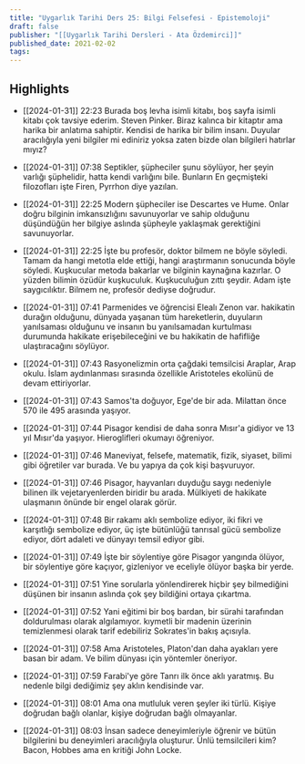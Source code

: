 ```yaml
---
title: "Uygarlık Tarihi Ders 25: Bilgi Felsefesi - Epistemoloji"
draft: false
publisher: "[[Uygarlık Tarihi Dersleri - Ata Özdemirci]]"
published_date: 2021-02-02
tags:
---
```



## Highlights
* [[2024-01-31]] 22:23  Burada boş levha isimli kitabı, boş sayfa isimli kitabı çok tavsiye ederim. Steven Pinker. Biraz kalınca bir kitaptır ama harika bir anlatıma sahiptir. Kendisi de harika bir bilim insanı. Duyular aracılığıyla yeni bilgiler mi ediniriz yoksa zaten bizde olan bilgileri hatırlar mıyız?

* [[2024-01-31]] 07:38  Septikler, şüpheciler şunu söylüyor, her şeyin varlığı şüphelidir, hatta kendi varlığını bile. Bunların En geçmişteki filozofları işte Firen, Pyrrhon diye yazılan.

* [[2024-01-31]] 22:25  Modern şüpheciler ise Descartes ve Hume. Onlar doğru bilginin imkansızlığını savunuyorlar ve sahip olduğunu düşündüğün her bilgiye aslında şüpheyle yaklaşmak gerektiğini savunuyorlar.

* [[2024-01-31]] 22:25  İşte bu profesör, doktor bilmem ne böyle söyledi. Tamam da hangi metotla elde ettiği, hangi araştırmanın sonucunda böyle söyledi. Kuşkucular metoda bakarlar ve bilginin kaynağına kazırlar. O yüzden bilimin özüdür kuşkuculuk. Kuşkuculuğun zıttı şeydir. Adam işte saygıcılıktır. Bilmem ne, profesör dediyse doğrudur.

* [[2024-01-31]] 07:41  Parmenides ve öğrencisi Elealı Zenon var. hakikatin durağın olduğunu, dünyada yaşanan tüm hareketlerin, duyuların yanılsaması olduğunu ve insanın bu yanılsamadan kurtulması durumunda hakikate erişebileceğini ve bu hakikatin de hafifliğe ulaştıracağını söylüyor.

* [[2024-01-31]] 07:43  Rasyonelizmin orta çağdaki temsilcisi Araplar, Arap okulu. İslam aydınlanması sırasında özellikle Aristoteles ekolünü de devam ettiriyorlar.

* [[2024-01-31]] 07:43  Samos'ta doğuyor, Ege'de bir ada. Milattan önce 570 ile 495 arasında yaşıyor.

* [[2024-01-31]] 07:44  Pisagor kendisi de daha sonra Mısır'a gidiyor ve 13 yıl Mısır'da yaşıyor. Hieroglifleri okumayı öğreniyor.

* [[2024-01-31]] 07:46  Maneviyat, felsefe, matematik, fizik, siyaset, bilimi gibi öğretiler var burada. Ve bu yapıya da çok kişi başvuruyor.

* [[2024-01-31]] 07:46  Pisagor, hayvanları duyduğu saygı nedeniyle bilinen ilk vejetaryenlerden biridir bu arada. Mülkiyeti de hakikate ulaşmanın önünde bir engel olarak görür.

* [[2024-01-31]] 07:48  Bir rakamı aklı sembolize ediyor, iki fikri ve karşıtlığı sembolize ediyor, üç işte bütünlüğü tanrısal gücü sembolize ediyor, dört adaleti ve dünyayı temsil ediyor gibi.

* [[2024-01-31]] 07:49  İşte bir söylentiye göre Pisagor yangında ölüyor, bir söylentiye göre kaçıyor, gizleniyor ve eceliyle ölüyor başka bir yerde.

* [[2024-01-31]] 07:51  Yine sorularla yönlendirerek hiçbir şey bilmediğini düşünen bir insanın aslında çok şey bildiğini ortaya çıkartma.

* [[2024-01-31]] 07:52  Yani eğitimi bir boş bardan, bir sürahi tarafından doldurulması olarak algılamıyor. kıymetli bir madenin üzerinin temizlenmesi olarak tarif edebiliriz Sokrates'in bakış açısıyla.

* [[2024-01-31]] 07:58  Ama Aristoteles, Platon'dan daha ayakları yere basan bir adam. Ve bilim dünyası için yöntemler öneriyor.

* [[2024-01-31]] 07:59  Farabi'ye göre Tanrı ilk önce aklı yaratmış. Bu nedenle bilgi dediğimiz şey aklın kendisinde var.

* [[2024-01-31]] 08:01  Ama ona mutluluk veren şeyler iki türlü. Kişiye doğrudan bağlı olanlar, kişiye doğrudan bağlı olmayanlar.

* [[2024-01-31]] 08:03  İnsan sadece deneyimleriyle öğrenir ve bütün bilgilerini bu deneyimleri aracılığıyla oluşturur. Ünlü temsilcileri kim? Bacon, Hobbes ama en kritiği John Locke.

